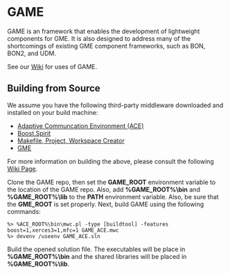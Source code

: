 GAME
====

GAME is an framework that enables the development of lightweight components
for GME. It is also designed to address many of the shortcomings of existing 
GME component frameworks, such as BON, BON2, and UDM.

See our [Wiki](https://github.iu.edu/SEDS/GAME/wiki) for uses of GAME.

Building from Source
---------------------

We assume you have the following third-party middleware downloaded
and installed on your build machine:

 * [Adaptive Communcation Environment (ACE)](http://www.dre.vanderbilt.edu/ACE)
 * [Boost.Spirit](http://boost-spirit.com/home/)
 * [Makefile, Project, Workspace Creator](http://www.ociweb.com/products/mpc)
 * [GME](http://repo.isis.vanderbilt.edu/GME/old/13.11.14/)

For more information on building the above, please consult the following 
[Wiki Page](https://github.iu.edu/SEDS/GAME/wiki/Building-Required-Middleware).

Clone the GAME repo, then set the **GAME_ROOT** environment variable to the 
location of the GAME repo. Also, add **%GAME_ROOT%\bin** and  **%GAME_ROOT%\lib** 
to the **PATH** environment variable. Also, be sure that the **GME_ROOT** is set
properly. Next, build GAME using the following commands:

    %> %ACE_ROOT%\bin\mwc.pl -type [buildtool] -features boost=1,xerces3=1,mfc=1 GAME_ACE.mwc 
    %> devenv /useenv GAME_ACE.sln
    
Build the opened solution file. The executables will be place in 
**%GAME_ROOT%\bin** and the shared libraries will be placed in 
**%GAME_ROOT%\lib**.
